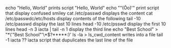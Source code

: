 echo "Hello, World"  prints  script "Hello, World"
echo "\"(Ôo)'" print script that display confused smiley
cat /etc/passwd displays the content
cat /etc/passwdc/etc/hosts display contents of the following
tail -10 /etc/passwd display the last 10 lines
head -10 /etc/psswd display the first 10 lines
head -n 3 iacta | tail -n 1 display the third line
echo "Best School" > "\*\\'"Best School"\'\\*$\?\*\*\*\*\*:)'
ls -la > ls_cwd_content writes into a file
tail -1 iacta ?? iacta script that dupulicates the last line of the file
